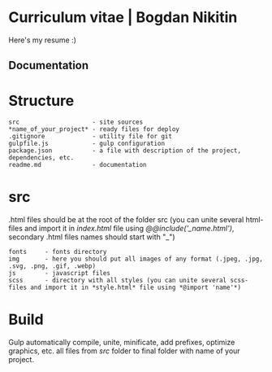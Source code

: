 # Curriculum vitae | Bogdan Nikitin
Here's my resume :)

## Documentation
# Structure

    src                    - site sources
    *name_of_your_project* - ready files for deploy
    .gitignore             - utility file for git
    gulpfile.js            - gulp configuration
    package.json           - a file with description of the project, dependencies, etc.
    readme.md              - documentation

# src
.html files should be at the root of the folder src (you can unite several html-files and import it in *index.html* file using *@@include('_name.html')*, secondary .html files names should start with "_")

    fonts     - fonts directory
    img       - here you should put all images of any format (.jpeg, .jpg, .svg, .png, .gif, .webp)
    js        - javascript files
    scss      - directory with all styles (you can unite several scss-files and import it in *style.html* file using *@import 'name'*)

# Build
Gulp automatically compile, unite, minificate, add prefixes, optimize graphics, etc. all files from *src* folder to final folder with name of your project. 